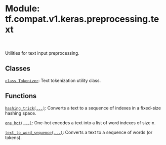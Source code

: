 <div itemscope itemtype="http://developers.google.com/ReferenceObject">
<meta itemprop="name" content="tf.compat.v1.keras.preprocessing.text" />
<meta itemprop="path" content="Stable" />
</div>

# Module: tf.compat.v1.keras.preprocessing.text


<table class="tfo-notebook-buttons tfo-api" align="left">
</table>



Utilities for text input preprocessing.



## Classes

[`class Tokenizer`](../../../../../tf/keras/preprocessing/text/Tokenizer.md): Text tokenization utility class.

## Functions

[`hashing_trick(...)`](../../../../../tf/keras/preprocessing/text/hashing_trick.md): Converts a text to a sequence of indexes in a fixed-size hashing space.

[`one_hot(...)`](../../../../../tf/keras/preprocessing/text/one_hot.md): One-hot encodes a text into a list of word indexes of size n.

[`text_to_word_sequence(...)`](../../../../../tf/keras/preprocessing/text/text_to_word_sequence.md): Converts a text to a sequence of words (or tokens).

